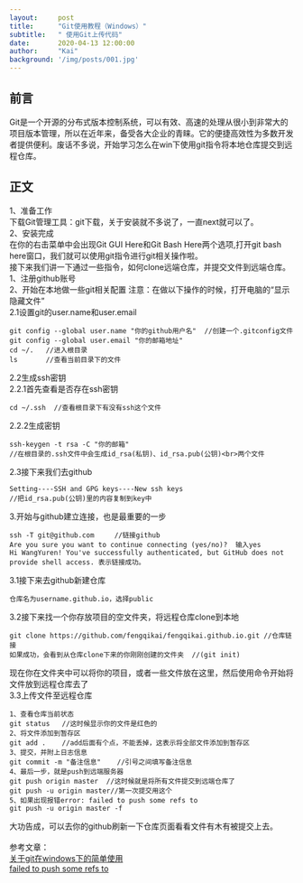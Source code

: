 ```yaml
---
layout:     post
title:      "Git使用教程（Windows）"
subtitle:   " 使用Git上传代码"
date:       2020-04-13 12:00:00
author:     "Kai"
background: '/img/posts/001.jpg'
---
```



## 前言

Git是一个开源的分布式版本控制系统，可以有效、高速的处理从很小到非常大的项目版本管理，所以在近年来，备受各大企业的青睐。它的便捷高效性为多数开发者提供便利。废话不多说，开始学习怎么在win下使用git指令将本地仓库提交到远程仓库。

## 正文

1、准备工作<br>
下载Git管理工具：git下载，关于安装就不多说了，一直next就可以了。<br>
2、安装完成<br>
在你的右击菜单中会出现Git GUI Here和Git Bash Here两个选项,打开git bash here窗口，我们就可以使用git指令进行git相关操作啦。<br>
接下来我们讲一下通过一些指令，如何clone远端仓库，并提交文件到远端仓库。<br>
1、注册github账号<br>
2、开始在本地做一些git相关配置 注意：在做以下操作的时候，打开电脑的“显示隐藏文件”<br>
2.1设置git的user.name和user.email
```
git config --global user.name "你的github用户名"  //创建一个.gitconfig文件
git config --global user.email "你的邮箱地址"
cd ~/.   //进入根目录
ls       //查看当前目录下的文件
```
2.2生成ssh密钥<br>
2.2.1首先查看是否存在ssh密钥
```
cd ~/.ssh  //查看根目录下有没有ssh这个文件
```
2.2.2生成密钥
```
ssh-keygen -t rsa -C "你的邮箱" 
//在根目录的.ssh文件中会生成id_rsa(私钥)、id_rsa.pub(公钥)<br>两个文件
```
2.3接下来我们去github
```
Setting----SSH and GPG keys----New ssh keys   
//把id_rsa.pub(公钥)里的内容复制到key中
```
3.开始与github建立连接，也是最重要的一步
```
ssh -T git@github.com     //链接github
Are you sure you want to continue connecting (yes/no)?  输入yes
Hi WangYuren! You've successfully authenticated, but GitHub does not provide shell access. 表示链接成功。
```
3.1接下来去github新建仓库
```
仓库名为username.github.io，选择public
```
3.2接下来找一个你存放项目的空文件夹，将远程仓库clone到本地
```
git clone https://github.com/fengqikai/fengqikai.github.io.git //仓库链接
如果成功，会看到从仓库clone下来的你刚刚创建的文件夹  //(git init)
```
现在你在文件夹中可以将你的项目，或者一些文件放在这里，然后使用命令开始将文件放到远程仓库去了<br>
3.3上传文件至远程仓库
```
1、查看仓库当前状态
git status   //这时候显示你的文件是红色的
2、将文件添加到暂存区
git add .    //add后面有个点，不能丢掉，这表示将全部文件添加到暂存区
3、提交，并附上日志信息
git commit -m "备注信息"    //引号之间填写备注信息
4、最后一步，就是push到远端服务器
git push origin master  //这时候就是将所有文件提交到远端仓库了
git push -u origin master//第一次提交用这个
5、如果出现报错error: failed to push some refs to
git push -u origin master -f
```
大功告成，可以去你的github刷新一下仓库页面看看文件有木有被提交上去。<br>
<br>
参考文章：<br>
[关于git在windows下的简单使用](https://www.jianshu.com/p/67e6ae57595e) <br>
[failed to push some refs to](https://blog.csdn.net/qq_42469247/article/details/90757708) <br>
